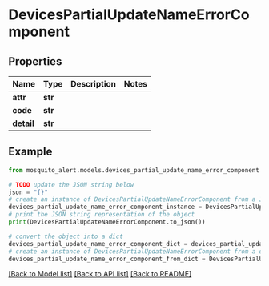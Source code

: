 # DevicesPartialUpdateNameErrorComponent


## Properties

Name | Type | Description | Notes
------------ | ------------- | ------------- | -------------
**attr** | **str** |  | 
**code** | **str** |  | 
**detail** | **str** |  | 

## Example

```python
from mosquito_alert.models.devices_partial_update_name_error_component import DevicesPartialUpdateNameErrorComponent

# TODO update the JSON string below
json = "{}"
# create an instance of DevicesPartialUpdateNameErrorComponent from a JSON string
devices_partial_update_name_error_component_instance = DevicesPartialUpdateNameErrorComponent.from_json(json)
# print the JSON string representation of the object
print(DevicesPartialUpdateNameErrorComponent.to_json())

# convert the object into a dict
devices_partial_update_name_error_component_dict = devices_partial_update_name_error_component_instance.to_dict()
# create an instance of DevicesPartialUpdateNameErrorComponent from a dict
devices_partial_update_name_error_component_from_dict = DevicesPartialUpdateNameErrorComponent.from_dict(devices_partial_update_name_error_component_dict)
```
[[Back to Model list]](../README.md#documentation-for-models) [[Back to API list]](../README.md#documentation-for-api-endpoints) [[Back to README]](../README.md)


